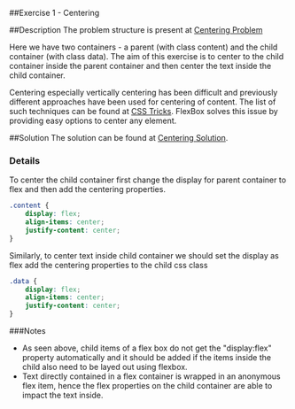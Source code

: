##Exercise 1 - Centering

##Description
The problem structure is present at [Centering Problem](https://jsbin.com/puvuma/1/edit?html,css,output)

Here we have two containers - a parent (with class content) and the child container (with class data). The aim of this exercise is to center to the child container inside the parent container and then center the text inside the child container.

Centering especially vertically centering has been difficult and previously different approaches have been used for centering of content. 
The list of such techniques can be found at [CSS Tricks](https://css-tricks.com/centering-css-complete-guide/). 
FlexBox solves this issue by providing easy options to center any element. 

 
##Solution
The solution can be found at [Centering Solution](https://jsbin.com/fiqipu/1/edit?html,css,output).

### Details
To center the child container first change the display for parent container to flex and then add the centering properties.
```css
.content {
    display: flex;
    align-items: center;
    justify-content: center;
}
```

Similarly, to center text inside child container we should set the display as flex add the centering properties to the child css class
```css
.data {
    display: flex;
    align-items: center;
    justify-content: center;
}
``` 

###Notes
* As seen above, child items of a flex box do not get the "display:flex" property automatically and it should be added if the items inside the child also need to be layed out using flexbox.
* Text directly contained in a flex container is wrapped in an anonymous flex item, hence the flex properties on the child container are able to impact the text inside.
